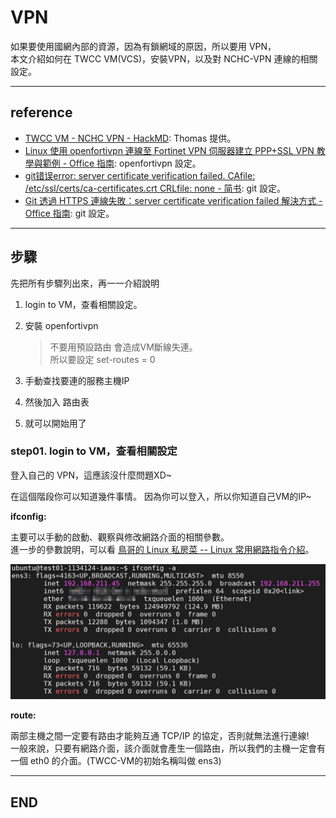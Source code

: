 # VPN

如果要使用國網內部的資源，因為有鎖網域的原因，所以要用 VPN，  
本文介紹如何在 TWCC VM(VCS)，安裝VPN，以及對 NCHC-VPN 連線的相關設定。

<!-- content -->

---

## reference

- [TWCC VM - NCHC VPN - HackMD](https://hackmd.io/@thomastsai/Sy5BajmMv): Thomas 提供。
- [Linux 使用 openfortivpn 連線至 Fortinet VPN 伺服器建立 PPP+SSL VPN 教學與範例 - Office 指南](https://officeguide.cc/linux-openfortivpn-fortinet-ppp-ssl-vpn-client-tutorial-examples/): openfortivpn 設定。
- [git错误error: server certificate verification failed. CAfile: /etc/ssl/certs/ca-certificates.crt CRLfile: none - 简书](https://www.jianshu.com/p/7d599bdf370a): git 設定。
- [Git 透過 HTTPS 連線失敗：server certificate verification failed 解決方式 - Office 指南](https://officeguide.cc/git-https-server-certificate-verification-failed-solution/): git 設定。

---

## 步驟

先把所有步驟列出來，再一一介紹說明

1. login to VM，查看相關設定。  
2. 安裝 openfortivpn

    > 不要用預設路由 會造成VM斷線失連。  
    > 所以要設定 set-routes = 0

3. 手動查找要連的服務主機IP

4. 然後加入 路由表

5. 就可以開始用了

### step01. login to VM，查看相關設定

登入自己的 VPN，這應該沒什麼問題XD~  

在這個階段你可以知道幾件事情。
因為你可以登入，所以你知道自己VM的IP~  

**ifconfig:**

主要可以手動的啟動、觀察與修改網路介面的相關參數。  
進一步的參數說明，可以看 [鳥哥的 Linux 私房菜 -- Linux 常用網路指令介紹](http://linux.vbird.org/linux_server/0140networkcommand.php#ifconfig)。

![ifconfig](./image/ifconfig.jpg)

**route:**

兩部主機之間一定要有路由才能夠互通 TCP/IP 的協定，否則就無法進行連線!  
一般來說，只要有網路介面，該介面就會產生一個路由，所以我們的主機一定會有一個 eth0 的介面。(TWCC-VM的初始名稱叫做 ens3)



---

## END
